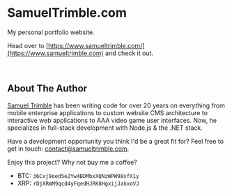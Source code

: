 # SamuelTrimble.com

My personal portfolio website.

Head over to [https://www.samueltrimble.com/](https://www.samueltrimble.com) and check it out.

<br>

## About The Author

[Samuel Trimble](https://www.samueltrimble.com/) has been writing code for over 20 years on everything from mobile enterprise applications to custom website CMS architecture to interactive web applications to AAA video game user interfaces. Now, he specializes in full-stack development with Node.js & the .NET stack.

Have a development opportunity you think I'd be a great fit for? Feel free to get in touch: [contact@samueltrimble.com](mailto:contact@samueltrimble.com).

Enjoy this project? Why not buy me a coffee?
* BTC: `36Cxj9oed5e2Yw4BDMbxXQNzWPW98sfX1y`
* XRP: `rDjXRmM9qcd4yFqedHJRK8HgxijJakxoVJ`
